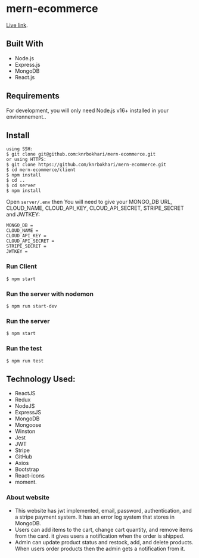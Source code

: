 # mern-ecommerce

[Live link](https://quiet-cat-ecom.netlify.app/).

## Built With
* Node.js
* Express.js
* MongoDB
* React.js

## Requirements

For development, you will only need Node.js v16+ installed in your environnement..

## Install 
    using SSH:
    $ git clone git@github.com:knrbokhari/mern-ecommerce.git
    or using HTTPS:
    $ git clone https://github.com/knrbokhari/mern-ecommerce.git
    $ cd mern-ecommerce/client
    $ npm install
    $ cd ..
    $ cd server
    $ npm install

Open `server/.env` then You will need to give your MONGO_DB URL, CLOUD_NAME, CLOUD_API_KEY, CLOUD_API_SECRET, STRIPE_SECRET and JWTKEY:

```
MONGO_DB = 
CLOUD_NAME = 
CLOUD_API_KEY =
CLOUD_API_SECRET =
STRIPE_SECRET =
JWTKEY = 
```
### Run Client
    $ npm start

### Run the server with nodemon
    $ npm run start-dev
### Run the server 
    $ npm start
### Run the test 
    $ npm run test

## Technology Used: 
* ReactJS
* Redux
* NodeJS
* ExpressJS
* MongoDB
* Mongoose
* Winston
* Jest
* JWT
* Stripe
* GitHub
* Axios
* Bootstrap
* React-icons
* moment.

### About website
* This website has jwt implemented, email, password, authentication, and a stripe payment system. It has an error log system that stores in MongoDB.
* Users can add items to the cart, change cart quantity, and remove items from the card. it gives users a notification when the order is shipped.
* Admin can update product status and restock, add, and delete products. When users order products then the admin gets a notification from it.
